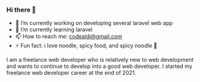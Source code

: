 ### Hi there 👋

- 🔭 I’m currently working on developing several laravel web app
- 🌱 I’m currently learning laravel
- 📫 How to reach me: codealdi@gmail.com
- ⚡ Fun fact: i love noodle, spicy food, and spicy noodle 🍜

I am a freelance web developer who is relatively new to web development and wants to continue to develop into a good web developer.
I started my freelance web developer career at the end of 2021.
